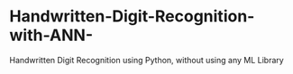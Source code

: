 # Handwritten-Digit-Recognition-with-ANN-
Handwritten Digit Recognition using Python, without using any ML Library
